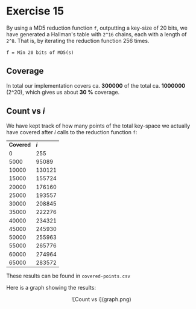 Exercise 15
===========

By using a MD5 reduction function `f`, outputting a key-size of 20 bits, we
have generated a Hallman's table with `2^16` chains, each with a length
of `2^8`. That is, by iterating the reduction function 256 times.

    f = Min 20 bits of MD5(s)

## Coverage

In total our implementation covers ca. **300000** of the total
ca. **1000000** (2^20), which gives us about **30 %** coverage.

## Count vs *i*

We have kept track of how many points of the total key-space we
actually have covered after *i* calls to the reduction function `f`:

<center>
<table>
    <tr>
        <td><b>Covered</b></td>
        <td><b><i>i</b></i></td>
    </tr>
    <tr>
        <td>0</td>
        <td>255</td>
    </tr>
    <tr>
        <td>5000</td>
        <td>95089</td>
    </tr>
    <tr>
        <td>10000</td>
        <td>130121</td>
    </tr>
    <tr>
        <td>15000</td>
        <td>155724</td>
    </tr>
    <tr>
        <td>20000</td>
        <td>176160</td>
    </tr>
    <tr>
        <td>25000</td>
        <td>193557</td>
    </tr>
    <tr>
        <td>30000</td>
        <td>208845</td>
    </tr>
    <tr>
        <td>35000</td>
        <td>222276</td>
    </tr>
    <tr>
        <td>40000</td>
        <td>234321</td>
    </tr>
    <tr>
        <td>45000</td>
        <td>245930</td>
    </tr>
    <tr>
        <td>50000</td>
        <td>255963</td>
    </tr>
    <tr>
        <td>55000</td>
        <td>265776</td>
    </tr>
    <tr>
        <td>60000</td>
        <td>274964</td>
    </tr>
    <tr>
        <td>65000</td>
        <td>283572</td>
    </tr>
</table>
</center>

These results can be found in `covered-points.csv`

Here is a graph showing the results:

<center>
    ![Count vs i](graph.png)
</center>
